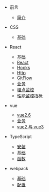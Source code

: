 - 前言
  - [简介](zh-cn/README.md)
- CSS
  - [基础](zh-cn/css/css.md)
- React

  - [基础](zh-cn/React/base.md)
  - [React](zh-cn/React/React.md)
  - [Hooks](zh-cn/React/hooks.md)
  - [Http](zh-cn/Https/Http.md)
  - [GitFlow](zh-cn/React/GitFlow.md)
  - [业务](zh-cn/React/Service.md)
  - [埋点监控](zh-cn/React/AOGO.md)
  - [性能监控指标](zh-cn/React/optimize.md)

- vue

  - [vue2.6](zh-cn/Vue/func.md)
  - [业务](zh-cn/Vue/Service.md)
  - [vue2 与 vue3](zh-cn/Vue/base.md)

- TypeScript

  - [安装](zh-cn/TypeScript/install.md)
  - [基础](zh-cn/TypeScript/base.md)
  - [函数](zh-cn/TypeScript/func.md)

- webpack

  - [基础](zh-cn/webpack/webpack.md)
  - [配置](zh-cn/webpack/disposition.md)

